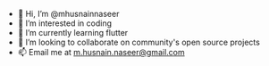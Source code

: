 - 👋 Hi, I’m @mhusnainnaseer
- 👀 I’m interested in coding
- 🌱 I’m currently learning flutter
- 💞️ I’m looking to collaborate on community's open source projects
- 📫 Email me at m.husnain.naseer@gmail.com

<!---
mhusnainnaseer/mhusnainnaseer is a ✨ special ✨ repository because its `README.md` (this file) appears on your GitHub profile.
You can click the Preview link to take a look at your changes.
--->
